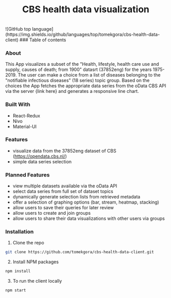 <h1 align="center">CBS health data visualization</h1>
<br> 
<!-- badges --> 
![GitHub top language](https://img.shields.io/github/languages/top/tomekgora/cbs-health-data-client)
### Table of contents

### About
This App visualizes a subset of the "Health, lifestyle, health care use and supply, causes of death; from 1900" datasrt 
(37852eng) for the years 1975-2019. The user can make a choice from a list of diseases belonging to the "notifiable infectious diseases" (18 series) topic group. Based on the choices the App fetches the appropriate data series from the oData CBS API via the server {link here} and generates a responsive line chart.

### Built With
- React-Redux
- Nivo
- Material-UI 

### Features
 - visualize data from the 37852eng dataset of CBS (https://opendata.cbs.nl/)
 - simple data series selection 

### Planned Features
 - view multiple datasets available via the oData API
 - select data series from full set of dataset topics
 - dynamically generate selection lists from retrieved metadata
 - offer a selection of graphing options (bar, stream, heatmap, stacking)
 - allow users to save their queries for later review
 - allow users to create and join groups
 - allow users to share their data visualizations with other users via groups

### Installation
1. Clone the repo
```sh
git clone https://github.com/tomekgora/cbs-health-data-client.git
```
2. Install NPM packages
```sh
npm install
```
3. To run the client locally
```sh
npm start
```



